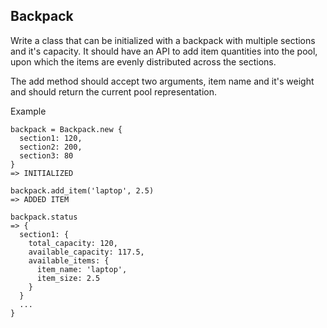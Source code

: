 ## Backpack

Write a class that can be initialized with a backpack with multiple sections and it's capacity. It should have an API to add item quantities into the pool, upon which the items are evenly distributed across the sections.

The add method should accept two arguments, item name and it's weight and should return the current pool representation.

Example

```
backpack = Backpack.new {
  section1: 120,
  section2: 200,
  section3: 80
}
=> INITIALIZED

backpack.add_item('laptop', 2.5)
=> ADDED ITEM

backpack.status
=> {
  section1: {
    total_capacity: 120,
    available_capacity: 117.5,
    available_items: {
      item_name: 'laptop',
      item_size: 2.5
    }
  }
  ...
}

```
